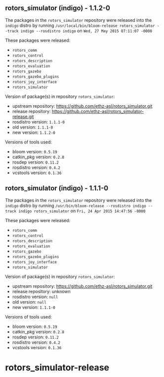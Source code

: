 ## rotors_simulator (indigo) - 1.1.2-0

The packages in the `rotors_simulator` repository were released into the `indigo` distro by running `/usr/local/bin/bloom-release rotors_simulator --track indigo --rosdistro indigo` on `Wed, 27 May 2015 07:11:07 -0000`

These packages were released:
- `rotors_comm`
- `rotors_control`
- `rotors_description`
- `rotors_evaluation`
- `rotors_gazebo`
- `rotors_gazebo_plugins`
- `rotors_joy_interface`
- `rotors_simulator`

Version of package(s) in repository `rotors_simulator`:
- upstream repository: https://github.com/ethz-asl/rotors_simulator.git
- release repository: https://github.com/ethz-asl/rotors_simulator-release.git
- rosdistro version: `1.1.1-0`
- old version: `1.1.1-0`
- new version: `1.1.2-0`

Versions of tools used:
- bloom version: `0.5.19`
- catkin_pkg version: `0.2.8`
- rosdep version: `0.11.2`
- rosdistro version: `0.4.2`
- vcstools version: `0.1.36`


## rotors_simulator (indigo) - 1.1.1-0

The packages in the `rotors_simulator` repository were released into the `indigo` distro by running `/usr/bin/bloom-release --rosdistro indigo --track indigo rotors_simulator` on `Fri, 24 Apr 2015 14:47:56 -0000`

These packages were released:
- `rotors_comm`
- `rotors_control`
- `rotors_description`
- `rotors_evaluation`
- `rotors_gazebo`
- `rotors_gazebo_plugins`
- `rotors_joy_interface`
- `rotors_simulator`

Version of package(s) in repository `rotors_simulator`:
- upstream repository: https://github.com/ethz-asl/rotors_simulator.git
- release repository: unknown
- rosdistro version: `null`
- old version: `null`
- new version: `1.1.1-0`

Versions of tools used:
- bloom version: `0.5.19`
- catkin_pkg version: `0.2.8`
- rosdep version: `0.11.2`
- rosdistro version: `0.4.2`
- vcstools version: `0.1.36`


# rotors_simulator-release
